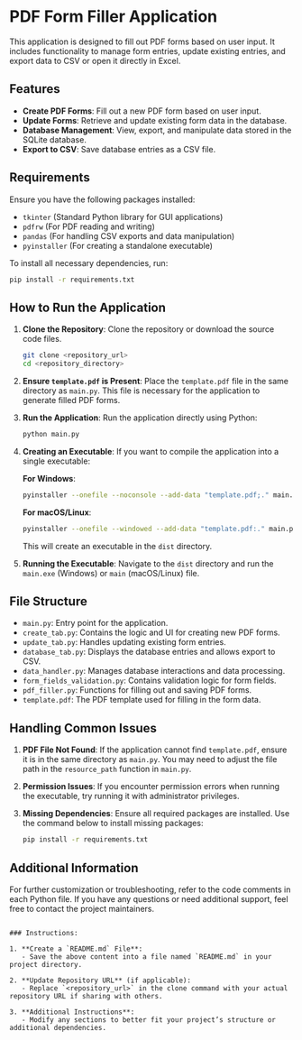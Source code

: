 # PDF Form Filler Application

This application is designed to fill out PDF forms based on user input. It includes functionality to manage form entries, update existing entries, and export data to CSV or open it directly in Excel.

## Features

- **Create PDF Forms**: Fill out a new PDF form based on user input.
- **Update Forms**: Retrieve and update existing form data in the database.
- **Database Management**: View, export, and manipulate data stored in the SQLite database.
- **Export to CSV**: Save database entries as a CSV file.

## Requirements

Ensure you have the following packages installed:

- `tkinter` (Standard Python library for GUI applications)
- `pdfrw` (For PDF reading and writing)
- `pandas` (For handling CSV exports and data manipulation)
- `pyinstaller` (For creating a standalone executable)

To install all necessary dependencies, run:

```bash
pip install -r requirements.txt
```

## How to Run the Application

1. **Clone the Repository**:
   Clone the repository or download the source code files.

   ```bash
   git clone <repository_url>
   cd <repository_directory>
   ```

2. **Ensure `template.pdf` is Present**:
   Place the `template.pdf` file in the same directory as `main.py`. This file is necessary for the application to generate filled PDF forms.

3. **Run the Application**:
   Run the application directly using Python:

   ```bash
   python main.py
   ```

4. **Creating an Executable**:
   If you want to compile the application into a single executable:

   **For Windows**:

   ```bash
   pyinstaller --onefile --noconsole --add-data "template.pdf;." main.py
   ```

   **For macOS/Linux**:

   ```bash
   pyinstaller --onefile --windowed --add-data "template.pdf:." main.py
   ```

   This will create an executable in the `dist` directory.

5. **Running the Executable**:
   Navigate to the `dist` directory and run the `main.exe` (Windows) or `main` (macOS/Linux) file.

## File Structure

- `main.py`: Entry point for the application.
- `create_tab.py`: Contains the logic and UI for creating new PDF forms.
- `update_tab.py`: Handles updating existing form entries.
- `database_tab.py`: Displays the database entries and allows export to CSV.
- `data_handler.py`: Manages database interactions and data processing.
- `form_fields_validation.py`: Contains validation logic for form fields.
- `pdf_filler.py`: Functions for filling out and saving PDF forms.
- `template.pdf`: The PDF template used for filling in the form data.

## Handling Common Issues

1. **PDF File Not Found**: If the application cannot find `template.pdf`, ensure it is in the same directory as `main.py`. You may need to adjust the file path in the `resource_path` function in `main.py`.

2. **Permission Issues**: If you encounter permission errors when running the executable, try running it with administrator privileges.

3. **Missing Dependencies**: Ensure all required packages are installed. Use the command below to install missing packages:

   ```bash
   pip install -r requirements.txt
   ```

## Additional Information

For further customization or troubleshooting, refer to the code comments in each Python file. If you have any questions or need additional support, feel free to contact the project maintainers.

```

### Instructions:

1. **Create a `README.md` File**:
   - Save the above content into a file named `README.md` in your project directory.

2. **Update Repository URL** (if applicable):
   - Replace `<repository_url>` in the clone command with your actual repository URL if sharing with others.

3. **Additional Instructions**:
   - Modify any sections to better fit your project’s structure or additional dependencies.
